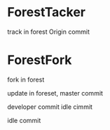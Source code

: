 # ForestTacker
track in forest
Origin commit
# ForestFork
fork in forest

update in foreset, master commit

developer commit
idle cimmit

idle commit

